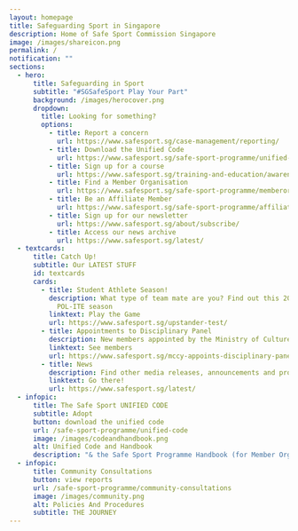 ```yaml
---
layout: homepage
title: Safeguarding Sport in Singapore
description: Home of Safe Sport Commission Singapore
image: /images/shareicon.png
permalink: /
notification: ""
sections:
  - hero:
      title: Safeguarding in Sport
      subtitle: "#SGSafeSport Play Your Part"
      background: /images/herocover.png
      dropdown:
        title: Looking for something?
        options:
          - title: Report a concern
            url: https://www.safesport.sg/case-management/reporting/
          - title: Download the Unified Code
            url: https://www.safesport.sg/safe-sport-programme/unified-code/
          - title: Sign up for a course
            url: https://www.safesport.sg/training-and-education/awareness-module/
          - title: Find a Member Organisation
            url: https://www.safesport.sg/safe-sport-programme/memberorganisations/
          - title: Be an Affiliate Member
            url: https://www.safesport.sg/safe-sport-programme/affiliatemember/
          - title: Sign up for our newsletter
            url: https://www.safesport.sg/about/subscribe/
          - title: Access our news archive
            url: https://www.safesport.sg/latest/
  - textcards:
      title: Catch Up!
      subtitle: Our LATEST STUFF
      id: textcards
      cards:
        - title: Student Athlete Season!
          description: What type of team mate are you? Find out this 2024/25 SUniG and
            POL-ITE season
          linktext: Play the Game
          url: https://www.safesport.sg/upstander-test/
        - title: Appointments to Disciplinary Panel
          description: New members appointed by the Ministry of Culture, Community and Youth
          linktext: See members
          url: https://www.safesport.sg/mccy-appoints-disciplinary-panel-members-for-second-term/
        - title: News
          description: Find other media releases, announcements and projects
          linktext: Go there!
          url: https://www.safesport.sg/latest/
  - infopic:
      title: The Safe Sport UNIFIED CODE
      subtitle: Adopt
      button: download the unified code
      url: /safe-sport-programme/unified-code
      image: /images/codeandhandbook.png
      alt: Unified Code and Handbook
      description: "& the Safe Sport Programme Handbook (for Member Organisations)"
  - infopic:
      title: Community Consultations
      button: view reports
      url: /safe-sport-programme/community-consultations
      image: /images/community.png
      alt: Policies And Procedures
      subtitle: THE JOURNEY
---
```

